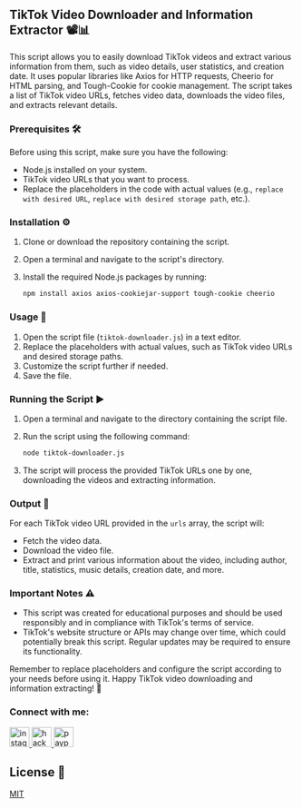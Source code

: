 ## TikTok Video Downloader and Information Extractor 📽️📊

This script allows you to easily download TikTok videos and extract various information from them, such as video details, user statistics, and creation date. It uses popular libraries like Axios for HTTP requests, Cheerio for HTML parsing, and Tough-Cookie for cookie management. The script takes a list of TikTok video URLs, fetches video data, downloads the video files, and extracts relevant details.

### Prerequisites 🛠️

Before using this script, make sure you have the following:

- Node.js installed on your system.
- TikTok video URLs that you want to process.
- Replace the placeholders in the code with actual values (e.g., `replace with desired URL`, `replace with desired storage path`, etc.).

### Installation ⚙️

1. Clone or download the repository containing the script.
2. Open a terminal and navigate to the script's directory.
3. Install the required Node.js packages by running:

   ```bash
   npm install axios axios-cookiejar-support tough-cookie cheerio
   ```

### Usage 🚀

1. Open the script file (`tiktok-downloader.js`) in a text editor.
2. Replace the placeholders with actual values, such as TikTok video URLs and desired storage paths.
3. Customize the script further if needed.
4. Save the file.

### Running the Script ▶️

1. Open a terminal and navigate to the directory containing the script file.
2. Run the script using the following command:

   ```bash
   node tiktok-downloader.js
   ```

3. The script will process the provided TikTok URLs one by one, downloading the videos and extracting information.

### Output 📄

For each TikTok video URL provided in the `urls` array, the script will:

- Fetch the video data.
- Download the video file.
- Extract and print various information about the video, including author, title, statistics, music details, creation date, and more.

### Important Notes ⚠️

- This script was created for educational purposes and should be used responsibly and in compliance with TikTok's terms of service.
- TikTok's website structure or APIs may change over time, which could potentially break this script. Regular updates may be required to ensure its functionality.

Remember to replace placeholders and configure the script according to your needs before using it. Happy TikTok video downloading and information extracting! 🎉

<h3 align="left">Connect with me:</h3>
<div align="left">
  <a href="https://www.instagram.com/rehandiazz/" target="_blank">
    <img src="https://img.shields.io/static/v1?message=Instagram&logo=instagram&label=&color=E4405F&logoColor=white&labelColor=&style=for-the-badge" height="35" alt="instagram logo"  />
  </a>
  <a href="https://www.hackerrank.com/magearcanist" target="_blank">
    <img src="https://img.shields.io/static/v1?message=HackerRank&logo=hackerrank&label=&color=2EC866&logoColor=white&labelColor=&style=for-the-badge" height="35" alt="hackerrank logo"  />
  </a>
  <a href="paypal.me/rehandiasp" target="_blank">
    <img src="https://img.shields.io/static/v1?message=PayPal&logo=paypal&label=&color=00457C&logoColor=white&labelColor=&style=for-the-badge" height="35" alt="paypal logo"  />
  </a>
</div>

###

## License 📜

[MIT](https://github.com/RehanDias/tiktok-downloader-console/blob/main/LICENSE)

